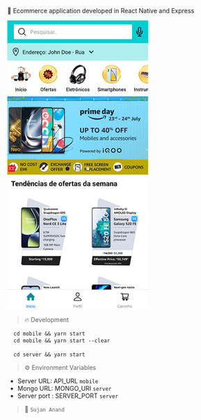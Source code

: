 :mobile_phone_off: Ecommerce application developed in React Native and Express

![Cover](./assets/cover.png)

> :fire: Development

```
  cd mobile && yarn start
  cd mobile && yarn start --clear

  cd server && yarn start
```

> :gear: Environment Variables

- Server URL: API_URL `mobile`
- Mongo URL: MONGO_URI `server`
- Server port : SERVER_PORT `server`

> :thought_balloon: `Sujan Anand`
